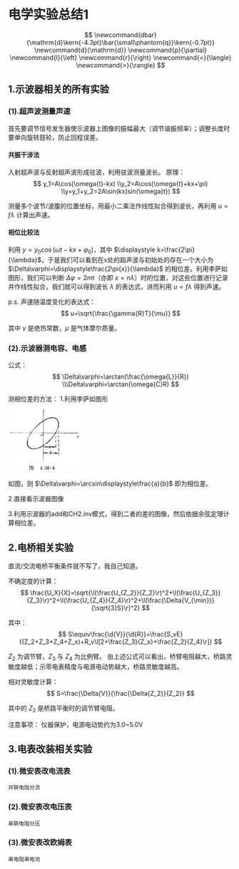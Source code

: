 # 电学实验总结1

$$
    \newcommand{dbar}{\mathrm{d}\kern{-4.3pt}\bar{\small\phantom{q}}\kern{-0.7pt}}
    \newcommand{d}{\mathrm{d}}
    \newcommand{p}{\partial}
    \newcommand{l}{\left}
    \newcommand{r}{\right}
    \newcommand{<}{\langle}
    \newcommand{>}{\rangle}
$$

## 1.示波器相关的所有实验

### (1).超声波测量声速

首先要调节信号发生器使示波器上图像的振幅最大（调节谐振频率）；调整长度时要单向旋转鼓轮，防止回程误差。

#### 共振干涉法

入射超声波与反射超声波形成驻波，利用驻波测量波长。
原理：
    $$
        y_1=A\cos(\omega{t}-kx)
        \\y_2=A\cos(\omega{t}+kx+\pi)
        \\y=y_1+y_2=2A\sin(kx)sin(\omega{t})
    $$

测量多个波节/波腹的位置坐标，用最小二乘法作线性拟合得到波长，再利用 $u=f\lambda$ 计算出声速。

#### 相位比较法

利用 $y=y_0\cos(\omega{t}-kx+\varphi_0)$，其中 $\displaystyle k=\frac{2\pi}{\lambda}$，于是我们可以看到在x处的超声波与初始处的存在一个大小为 $\Delta\varphi=\displaystyle\frac{2\pi{x}}{\lambda}$ 的相位差。利用李萨如图形，我们可以判断 $\Delta\varphi=2n\pi$（亦即 $x=n\lambda$）时的位置，对这些位置进行记录并作线性拟合，我们就可以得到波长 $\lambda$ 的表达式，进而利用 $u=f\lambda$ 得到声速。

p.s. 声速随温度变化的表达式：
    $$
        u=\sqrt{\frac{\gamma{R}T}{\mu}}
    $$

其中 $\gamma$ 是绝热常数，$\mu$ 是气体摩尔质量。

### (2).示波器测电容、电感

公式：
    $$
        \Delta\varphi=\arctan(\frac{\omega{L}}{R})
        \\\Delta\varphi=\arctan(\omega{C}R)
    $$

测相位差的方法：
1.利用李萨如图形

![Alt text](image.png)

如图，则 $\Delta\varphi=\arcsin\displaystyle\frac{a}{b}$ 即为相位差。

2.直接看示波器图像

3.利用示波器的add和CH2.inv模式，得到二者的差的图像，然后依据余弦定理计算相位差。

## 2.电桥相关实验

直流/交流电桥平衡条件就不写了，我自己知道。

不确定度的计算：
    $$
        \frac{U_X}{X}=\sqrt{\l(\frac{U_{Z_2}}{Z_2}\r)^2+\l(\frac{U_{Z_3}}{Z_3}\r)^2+\l(\frac{U_{Z_4}}{Z_4}\r)^2+\l(\frac{\Delta{V_{\min}}}{\sqrt{3}S}\r)^2}
    $$

其中：
    $$
        S\equiv\frac{\d{V}}{\d{R}}=\frac{S_vE}{(Z_2+Z_3+Z_4+Z_x)+R_v\l[2+\frac{Z_3}{Z_x}+\frac{Z_2}{Z_4}\r]}
    $$

$Z_2$ 为调节臂，$Z_3$ 与 $Z_4$ 为比例臂。
由上述公式可以看出，桥臂电阻越大，桥路灵敏度越低；示零电表精度与电源电动势越大，桥路灵敏度越高。

相对灵敏度计算：
    $$
        S=\frac{\Delta{V}}{\frac{\Delta{Z_2}}{Z_2}}
    $$

其中的 $Z_2$ 是桥路平衡时的调节臂电阻。

注意事项：
仪器保护，电源电动势约为3.0~5.0V

## 3.电表改装相关实验

### (1).微安表改电流表

    并联电阻分流

### (2).微安表改电压表

    串联电阻分压

### (3).微安表改欧姆表

    串电阻串电池